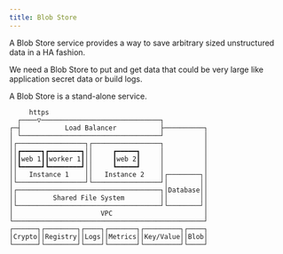 ```yaml
---
title: Blob Store
---
```


A Blob Store service provides a way to save arbitrary sized unstructured data in a HA fashion.

We need a Blob Store to put and get data that could be very large like application secret data or build logs.

A Blob Store is a stand-alone service.

```
     https                                        
  ┌────▽──────────────────────────────┐           
┌─┤           Load Balancer           ├──────────┐
│ └───────────────────────────────────┘          │
│┌─────────────────┐┌─────────────────┐          │
││┏━━━━━┓┏━━━━━━━━┓││     ┏━━━━━┓     │          │
││┃web 1┃┃worker 1┃││     ┃web 2┃     │          │
││┗━━━━━┛┗━━━━━━━━┛││     ┗━━━━━┛     │          │
││   Instance 1    ││   Instance 2    │┌────────┐│
│└─────────────────┘└─────────────────┘│        ││
│┌────────────────────────────────────┐│Database││
││         Shared File System         ││        ││
│└────────────────────────────────────┘└────────┘│
│                      VPC                       │
└────────────────────────────────────────────────┘
┌──────┐┌────────┐┌────┐┌───────┐┌─────────┐┌────┐
│Crypto││Registry││Logs││Metrics││Key/Value││Blob│
└──────┘└────────┘└────┘└───────┘└─────────┘└────┘
```